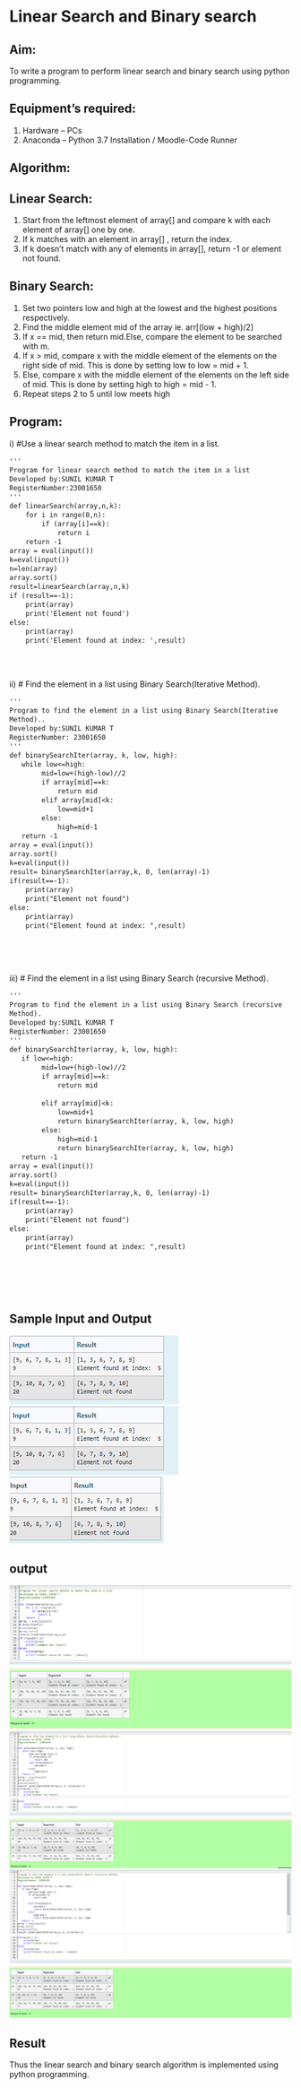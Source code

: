 # Linear Search and Binary search
## Aim:
To write a program to perform linear search and binary search using python programming.
## Equipment’s required:
1.	Hardware – PCs
2.	Anaconda – Python 3.7 Installation / Moodle-Code Runner
## Algorithm:
## Linear Search:
1.	Start from the leftmost element of array[] and compare k with each element of array[] one by one.
2.	If k matches with an element in array[] , return the index.
3.	If k doesn’t match with any of elements in array[], return -1 or element not found.
## Binary Search:
1.	Set two pointers low and high at the lowest and the highest positions respectively.
2.	Find the middle element mid of the array ie. arr[(low + high)/2]
3.	If x == mid, then return mid.Else, compare the element to be searched with m.
4.	If x > mid, compare x with the middle element of the elements on the right side of mid. This is done by setting low to low = mid + 1.
5.	Else, compare x with the middle element of the elements on the left side of mid. This is done by setting high to high = mid - 1.
6.	Repeat steps 2 to 5 until low meets high
## Program:
i)	#Use a linear search method to match the item in a list.
```
''' 
Program for linear search method to match the item in a list
Developed by:SUNIL KUMAR T
RegisterNumber:23001650 
'''
def linearSearch(array,n,k):
    for i in range(0,n):
        if (array[i]==k):
            return i
    return -1
array = eval(input())
k=eval(input())
n=len(array)
array.sort()
result=linearSearch(array,n,k)
if (result==-1):
    print(array)
    print('Element not found')
else:
    print(array)
    print('Element found at index: ',result)




```
ii)	# Find the element in a list using Binary Search(Iterative Method).
```
''' 
Program to find the element in a list using Binary Search(Iterative Method)..
Developed by:SUNIL KUMAR T
RegisterNumber: 23001650
'''
def binarySearchIter(array, k, low, high):
   while low<=high:
        mid=low+(high-low)//2
        if array[mid]==k:
            return mid
        elif array[mid]<k:
            low=mid+1
        else:
            high=mid-1
   return -1
array = eval(input())
array.sort()
k=eval(input())
result= binarySearchIter(array,k, 0, len(array)-1)
if(result==-1):
    print(array)
    print("Element not found")
else:
    print(array)
    print("Element found at index: ",result)
    




```
iii)	# Find the element in a list using Binary Search (recursive Method).
```
''' 
Program to find the element in a list using Binary Search (recursive Method).
Developed by:SUNIL KUMAR T
RegisterNumber: 23001650
'''
def binarySearchIter(array, k, low, high):
   if low<=high:
        mid=low+(high-low)//2
        if array[mid]==k:
            return mid
         
        elif array[mid]<k:
            low=mid+1
            return binarySearchIter(array, k, low, high)
        else:
            high=mid-1
            return binarySearchIter(array, k, low, high)
   return -1
array = eval(input())
array.sort()
k=eval(input())
result= binarySearchIter(array,k, 0, len(array)-1)
if(result==-1):
    print(array)
    print("Element not found")
else:
    print(array)
    print("Element found at index: ",result)
    





```
## Sample Input and Output
![output](/Screenshot%202023-07-26%20080752.png)
![output](/Screenshot%202023-07-26%20080752.png)
![output](/Screenshot%202023-07-26%20080806.png)
## output
![output](/Screenshot%202023-07-26%20080251.png)
![output](/Screenshot%202023-07-26%20080358.png)
![output](/Screenshot%202023-07-26%20080435.png)
![output](/Screenshot%202023-07-26%20080538.png)
![output](/Screenshot%202023-07-26%20080617.png)




## Result
Thus the linear search and binary search algorithm is implemented using python programming.